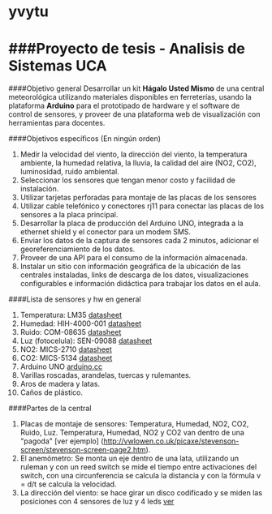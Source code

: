 yvytu
=====
 
###Proyecto de tesis - Analisis de Sistemas UCA
===============================================

####Objetivo general
Desarrollar un kit **Hágalo Usted Mismo** de una central meteorológica utilizando materiales disponibles en ferreterías, usando la plataforma **Arduino** para el prototipado de hardware y el software de control de sensores, y proveer de una plataforma web de visualización con herramientas para docentes.

####Objetivos específicos (En ningún orden)
1. Medir la velocidad del viento, la dirección del viento, la temperatura ambiente, la humedad relativa, la lluvia, la calidad del aire (NO2, CO2), luminosidad, ruido ambiental.
2. Seleccionar los sensores que tengan menor costo y facilidad de instalación.
3. Utilizar tarjetas perforadas para montaje de las placas de los sensores
4. Utilizar cable telefónico y conectores rj11 para conectar las placas de los sensores a la placa principal.
5. Desarrollar la placa de producción del Arduino UNO, integrada a la ethernet shield y el conector para un modem SMS.
6. Enviar los datos de la captura de sensores cada 2 minutos, adicionar el georeferenciamiento de los datos.
7. Proveer de una API para el consumo de la información almacenada.
8. Instalar un sitio con información geográfica de la ubicación de las centrales instaladas, links de descarga de los datos, visualizaciones configurables e información didáctica para trabajar los datos en el aula.

####Lista de sensores y hw en general
1. Temperatura: LM35 [datasheet](http://www.ti.com/lit/ds/symlink/lm35.pdf)
2. Humedad: HIH-4000-001 [datasheet](http://sensing.honeywell.com/honeywell-sensing-hih4000%20series-product-sheet-009017-5-en.pdf?name=HIH-4000-001)
3. Ruido: COM-08635 [datasheet](http://dlnmh9ip6v2uc.cloudfront.net/datasheets/Sensors/Sound/CEM-C9745JAD462P2.54R.pdf)
4. Luz (fotocelula): SEN-09088 [datasheet](http://qed.princeton.edu/images/6/60/Photoresistor_SEN-09088-datasheet.pdf)
5. NO2: MICS-2710 [datasheet](http://www.cdiweb.com/datasheets/e2v/mics-2710.pdf)
6. CO2: MICS-5134 [datasheet](http://cfile204.uf.daum.net/attach/0207074B50EBD7042D607A)
7. Arduino UNO [arduino.cc](http://arduino.cc/en/Main/ArduinoBoardUno)
8. Varillas roscadas, arandelas, tuercas y rulemantes.
9. Aros de madera y latas.
10. Caños de plástico.

####Partes de la central
1. Placas de montaje de sensores: Temperatura, Humedad, NO2, CO2, Ruido, Luz. Temperatura, Humedad, NO2 y CO2 van dentro de una "pagoda" [ver ejemplo] (http://vwlowen.co.uk/picaxe/stevenson-screen/stevenson-screen-page2.htm).
2. El anemómetro: Se monta un eje dentro de una lata, utilizando un ruleman y con un reed switch se mide el tiempo entre activaciones del switch, con una circunferencia se calcula la distancia y con la fórmula v = d/t se calcula la velocidad.
3. La dirección del viento: se hace girar un disco codificado y se miden las posiciones con 4 sensores de luz y 4 leds [ver](http://ginad.org.uk/weathergd/images/00-vane-angles-optical-11-02-07-sml.png)
